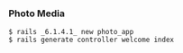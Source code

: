 ### Photo Media
```
$ rails _6.1.4.1_ new photo_app
$ rails generate controller welcome index   
```